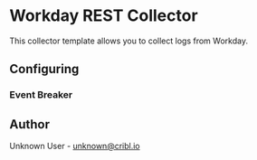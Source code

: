 # Workday REST Collector

This collector template allows you to collect logs from Workday.

## Configuring



### Event Breaker



## Author
Unknown User - unknown@cribl.io